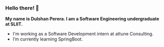 ### Hello there! 👋

<b>My name is Dulshan Perera. I am a Software Engineering undergraduate at SLIIT.</b>

- I'm working as a Software Development intern at attune Consulting.
- I’m currently learning SpringBoot.

<!--
**dulshan-perera/dulshan-perera** is a ✨ _special_ ✨ repository because its `README.md` (this file) appears on your GitHub profile.

Here are some ideas to get you started:

- 🔭 I’m currently working on ...
- 🌱 I’m currently learning ...
- 👯 I’m looking to collaborate on ...
- 🤔 I’m looking for help with ...
- 💬 Ask me about ...
- 📫 How to reach me: ...
- 😄 Pronouns: ...
- ⚡ Fun fact: ...
-->
